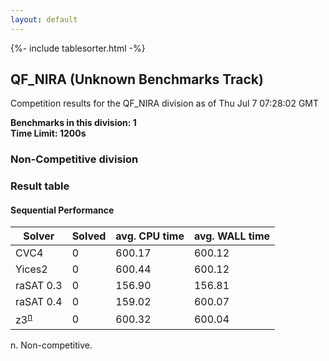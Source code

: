 ```yaml
---
layout: default
---
```

{%- include tablesorter.html -%}

##  QF_NIRA (Unknown Benchmarks Track)

Competition results for the QF_NIRA division as of Thu Jul 7 07:28:02 GMT

**Benchmarks in this division: 1**
<br/>
**Time Limit: 1200s**


###  Non-Competitive division 
### Result table
 




#### Sequential Performance
<table id="sequential" class="result sorted">
<thead>
<tr>
<th class="center">Solver</th>
<th class="center">Solved</th>
<th class="center">avg. CPU time </th>
<th class="center">avg. WALL time </th>
</tr>
</thead>
<tr>
<td>CVC4</td>
<td class="right">0</td>
<td class="right">600.17</td>
<td class="right">600.12</td>
</tr>
<tr>
<td>Yices2</td>
<td class="right">0</td>
<td class="right">600.44</td>
<td class="right">600.12</td>
</tr>
<tr>
<td>raSAT 0.3</td>
<td class="right">0</td>
<td class="right">156.90</td>
<td class="right">156.81</td>
</tr>
<tr>
<td>raSAT 0.4</td>
<td class="right">0</td>
<td class="right">159.02</td>
<td class="right">600.07</td>
</tr>
<tr>
<td>z3<SUP><a href="#fn">n</a></SUP>
</td>
<td class="right">0</td>
<td class="right">600.32</td>
<td class="right">600.04</td>
</tr>
</table>
<span id="fn"> n. Non-competitive.</span>


